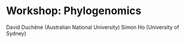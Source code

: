 # Workshop: Phylogenomics

David Duchêne (Australian National University)
Simon Ho (University of Sydney)
